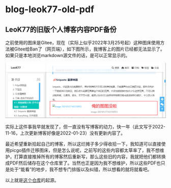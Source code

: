 # blog-leok77-old-pdf

## LeoK77的旧版个人博客内容PDF备份

之前使用的图床是Gitee，现在（实际上似乎2022年3月25号起）这种图床使用方法被Gitee给Ban了（网页端），如下图所示，我博客上的图片已经都无法显示了。如果只是本地浏览markdown源文件的话，是可以正常显示的。

![俺的图图没啦](image/README/1668594283135.png)

实际上这件事我早就发现了，但一直没有写博客的动力，快一年（此文写于2022-11-16，上次更新博客好像是2022-01-23）没有更新内容了。

最近希望重新拾起自己的博客，所以这烂摊子多少得收拾一下，我知道可以直接使用picgo插件迁移图床，但是怎么说呢，之前写的这些内容都太草率了，我不想维护，打算直接推掉所有的博客然后重新写，那么这些旧的内容，我就把他们都转换成PDF然后储存在这个仓库里了。当然也正是因为我不想维护，所以这些PDF也只是处于“能看”的地步，我不想专门排版以及纠错，所以想看的就将就看吧。

以上就是[这个仓库](https://github.com/leok77/blog-leok77-old-pdf)的起源。
